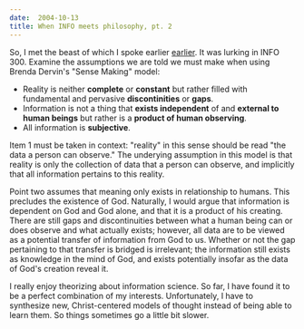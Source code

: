 ```yaml
---
date:  2004-10-13
title: When INFO meets philosophy, pt. 2
---
```

<p>So, I met the beast of which I spoke earlier <a href="http://students.washington.edu/bribera/archives/000214.html">earlier</a>.  It was lurking in INFO 300.  Examine the assumptions we are told we must make when using Brenda Dervin's "Sense Making" model:</p>
<ul>
<li>Reality is neither <b>complete</b> or <b>constant</b> but rather filled with fundamental and pervasive <b>discontinities</b> or <b>gaps</b>.</li>
<li>Information is not a thing that <b>exists independent</b> of and <b>external to human beings</b> but rather is a <b>product of human observing</b>.</li>
<li>All information is <b>subjective</b>.</li>
</ul>
<p>Item 1 must be taken in context: "reality" in this sense should be read "the data a person can observe."  The underying assumption in this model is that reality is only the collection of data that a person can observe, and implicitly that all information pertains to this reality.</p>
<p>Point two assumes that meaning only exists in relationship to humans.  This precludes the existence of God.  Naturally, I would argue that information is dependent on God and God alone, and that it is a product of his creating.  There are still gaps and discontinuities between what a human being can or does observe and what actually exists; however, all data are to be viewed as a potential transfer of information from God to us.  Whether or not the gap pertaining to that transfer is bridged is irrelevant; the information still exists as knowledge in the mind of God, and exists potentially insofar as the data of God's creation reveal it.</p>
<p>I really enjoy theorizing about information science.  So far, I have found it to be a perfect combination of my interests.  Unfortunately, I have to synthesize new, Christ-centered models of thought instead of being able to learn them.  So things sometimes go a little bit slower.</p>

